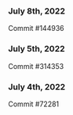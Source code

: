### July 8th, 2022

Commit #144936

### July 5th, 2022

Commit #314353


### July 4th, 2022

Commit #72281
